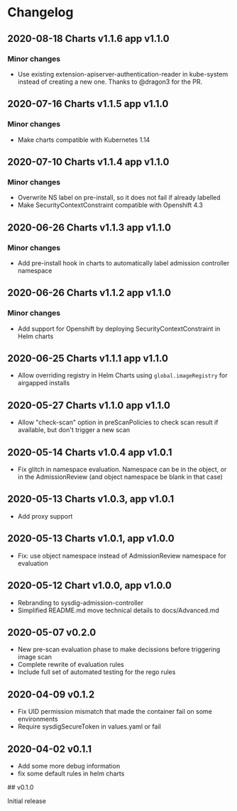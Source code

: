 # Changelog

## 2020-08-18 Charts v1.1.6 app v1.1.0

### Minor changes

- Use existing extension-apiserver-authentication-reader in kube-system instead of creating a new one. Thanks to @dragon3 for the PR.

## 2020-07-16 Charts v1.1.5 app v1.1.0

### Minor changes

- Make charts compatible with Kubernetes 1.14

## 2020-07-10 Charts v1.1.4 app v1.1.0

### Minor changes

- Overwrite NS label on pre-install, so it does not fail if already labelled
- Make SecurityContextConstraint compatible with Openshift 4.3

## 2020-06-26 Charts v1.1.3 app v1.1.0

### Minor changes

- Add pre-install hook in charts to automatically label admission controller namespace

## 2020-06-26 Charts v1.1.2 app v1.1.0

### Minor changes

- Add support for Openshift by deploying SecurityContextConstraint in Helm charts

## 2020-06-25 Charts v1.1.1 app v1.1.0

- Allow overriding registry in Helm Charts using `global.imageRegistry` for airgapped installs

## 2020-05-27 Charts v1.1.0 app v1.1.0

- Allow "check-scan" option in preScanPolicies to check scan result if available, but don't trigger a new scan

## 2020-05-14 Charts v1.0.4 app v1.0.1

- Fix glitch in namespace evaluation. Namespace can be in the object, or in the AdmissionReview (and object namespace be blank in that case)

## 2020-05-13 Charts v1.0.3, app v1.0.1

- Add proxy support

## 2020-05-13 Charts v1.0.1, app v1.0.0

- Fix: use object namespace instead of AdmissionReview namespace for evaluation 

## 2020-05-12 Chart v1.0.0, app v1.0.0

- Rebranding to sysdig-admission-controller
- Simplified README.md move technical details to docs/Advanced.md

## 2020-05-07 v0.2.0 

- New pre-scan evaluation phase to make decissions before triggering image scan
- Complete rewrite of evaluation rules
- Include full set of automated testing for the rego rules

## 2020-04-09 v0.1.2

- Fix UID permission mismatch that made the container fail on some environments
- Require sysdigSecureToken in values.yaml or fail

## 2020-04-02 v0.1.1 

- Add some more debug information
- fix some default rules in helm charts

## v0.1.0

Initial release
